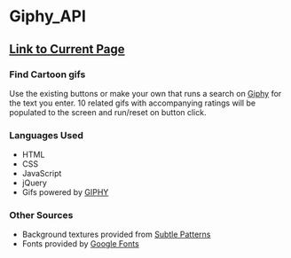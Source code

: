 # Giphy_API

## [Link to Current Page](https://mtking78.github.io/Giphy_API/)

### Find Cartoon gifs
Use the existing buttons or make your own that runs a search on [Giphy](https://giphy.com/) for the text you enter.
10 related gifs with accompanying ratings will be populated to the screen and run/reset on button click.

### Languages Used
* HTML
* CSS
* JavaScript
* jQuery
* Gifs powered by [GIPHY](https://developers.giphy.com/)

### Other Sources
* Background textures provided from [Subtle Patterns](https://www.toptal.com/designers/subtlepatterns/)
* Fonts provided by [Google Fonts](https://fonts.google.com/)

